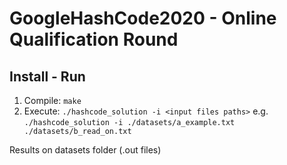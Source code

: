 # GoogleHashCode2020 - Online Qualification Round

## Install - Run

1. Compile: `make`
2. Execute: `./hashcode_solution -i <input files paths>`
       e.g. `./hashcode_solution -i ./datasets/a_example.txt ./datasets/b_read_on.txt`

Results on datasets folder (.out files)
